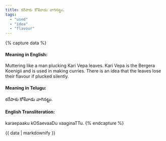 ```yaml
---
title: కరేపాకు కోశేవాడు వాగినట్టు.
tags:
  - "used"
  - "idea"
  - "flavour"
---
```


{% capture data %}
#### Meaning in English:
Muttering like a man plucking Kari Vepa leaves.
Kari Vepa is the Bergera Koenigii and is used in making curries. There is an idea that the leaves lose their flavour if plucked silently.

#### Meaning in Telugu:
కరేపాకు కోశేవాడు వాగినట్టు.

#### English Transliteration:
karaepaaku kOSaevaaDu vaaginaTTu.
{% endcapture %}

<div class="notice">{{ data | markdownify }}</div>

